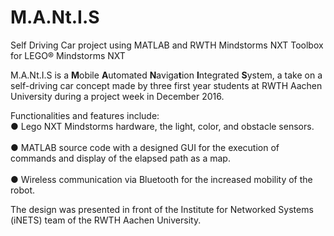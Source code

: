 # M.A.Nt.I.S
Self Driving Car project using MATLAB and RWTH Mindstorms NXT Toolbox for LEGO® Mindstorms NXT

M.A.Nt.I.S is a <b>M</b>obile <b>A</b>utomated <b>N</b>aviga<b>t</b>ion <b>I</b>ntegrated <b>S</b>ystem, a take on a self-driving car concept made by three first year students at RWTH Aachen University during a project week in December 2016.

<p>
Functionalities and features include:
<br> ● Lego NXT Mindstorms hardware, the light, color, and obstacle sensors. </br>
<br> ● MATLAB source code with a designed GUI for the execution of commands and display of the elapsed path as a map. </br>
<br> ● Wireless communication via Bluetooth for the increased mobility of the robot. </br>
</p>
The design was presented in front of the Institute for Networked Systems (iNETS) team of the RWTH Aachen University.
